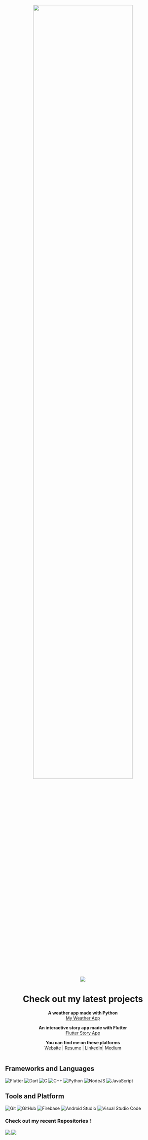 <p align="center">
<a href="https://jayvardhanrathi.tech">
	<img src="https://user-images.githubusercontent.com/39644109/110592126-e6fc2700-819f-11eb-9ca5-8827418963c7.png" width=80%/>
</a>
</p>
<p align="center">
<img src="https://komarev.com/ghpvc/?username=ComputerScientist-01&color=green&label=+Developers+Inspired"/>
</p>

<h1 align="center">
  <b>Check out my latest projects</b><br>
</h1>

<p align="center">
  <b>A weather app made with Python </b><br>
  <a href="https://jayvardhan-weather-app.herokuapp.com/">My Weather App</a>
  <br>
</p>

<p align="center">
  <b>An interactive story app made with Flutter</b><br>
  <a href="https://appetize.io/app/tc0311ukuehq8b265hv2yrkmqc">Flutter Story App</a>
</p>

<p align="center">
    <b>You can find me on these platforms</b><br>
  <a href="https://jayvardhanrathi.tech">Website</a> |
  <a href="https://resume.io/r/PlDFDZqAt">Resume</a> |
  <a href="https://www.linkedin.com/in/rathi406/">LinkedIn</a>|
  <a href="https://medium.com/@ourmine">Medium</a>
  <br><br>
</p>

## Frameworks and Languages

![Flutter](https://img.shields.io/badge/Flutter-47c5fb?style=flat-square&logo=Flutter&logoColor=white)
![Dart](https://img.shields.io/badge/Dart-2bb7f6?style=flat-square&logo=Dart&logoColor=white)
![C](https://img.shields.io/badge/C-27338e?style=flat-square&logo=c&logoColor=white)
![C++](https://img.shields.io/badge/C++-649ad2?style=flat-square&logo=c%2B%2B&logoColor=white)
![Python](https://img.shields.io/badge/Python-3776AB?style=flat-square&logo=Python&logoColor=white)
![NodeJS](https://img.shields.io/badge/Node.js-fffff?style=flat-square&logo=Node.js&logoColor=fffff)
![JavaScript](https://img.shields.io/badge/Javascript-ffcb2c?style=flat-square&logo=Javascript&logoColor=white)

## Tools and Platform

![Git](https://img.shields.io/badge/Git-F05032?style=flat-square&logo=Git&logoColor=white)
![GitHub](https://img.shields.io/badge/GitHub-181717?style=flat-square&logo=github)
![Firebase](https://img.shields.io/badge/Firebase-ffcb2c?style=flat-square&logo=Firebase&logoColor=white)
![Android Studio](https://img.shields.io/badge/Android_Studio-3DDC84?style=flat-square&logo=Android-Studio&logoColor=ffffff)
![Visual Studio Code](https://img.shields.io/badge/Visual_Studio_Code-007ACC?style=flat-square&logo=Visual-Studio-Code&logoColor=white)

### Check out my recent Repositories !

<a href="https://github.com/ComputerScientist-01/E-Commerce-API">
  <img align="center" src="https://github-readme-stats.vercel.app/api/pin/?username=ComputerScientist-01&repo=E-Commerce-API&theme=dark" />
</a>

<a href="https://github.com/ComputerScientist-01/Advanced-Programming-Practice">
 <img align="center" src="https://github-readme-stats.vercel.app/api/pin/?username=ComputerScientist-01&repo=Advanced-Programming-Practice&theme=dark" />
</a>
